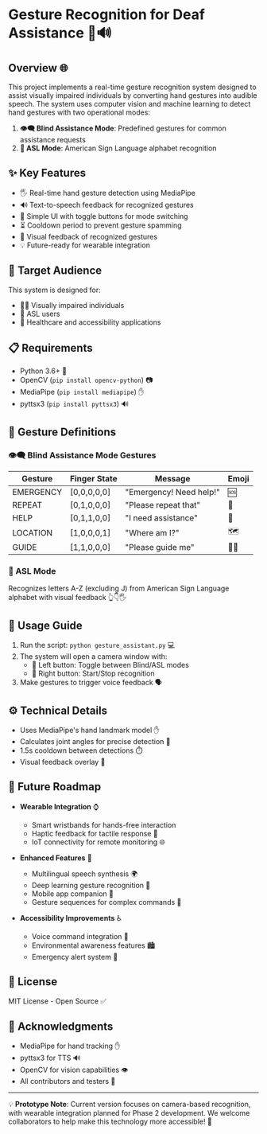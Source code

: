# Gesture Recognition for Deaf Assistance 👋🔊

## Overview 🌐
This project implements a real-time gesture recognition system designed to assist visually impaired individuals by converting hand gestures into audible speech. The system uses computer vision and machine learning to detect hand gestures with two operational modes:
1. **👁️🗨️ Blind Assistance Mode**: Predefined gestures for common assistance requests
2. **🤟 ASL Mode**: American Sign Language alphabet recognition

## ✨ Key Features
- 🖐️ Real-time hand gesture detection using MediaPipe
- 🔊 Text-to-speech feedback for recognized gestures
- 🎨 Simple UI with toggle buttons for mode switching
- ⏳ Cooldown period to prevent gesture spamming
- 👀 Visual feedback of recognized gestures
- 💡 Future-ready for wearable integration

## 🎯 Target Audience
This system is designed for:
- 👩🦯 Visually impaired individuals
- 🤟 ASL users
- 🏥 Healthcare and accessibility applications

## 📋 Requirements
- Python 3.6+ 🐍
- OpenCV (`pip install opencv-python`) 📷
- MediaPipe (`pip install mediapipe`) ✋
- pyttsx3 (`pip install pyttsx3`) 🔊

## 🤲 Gesture Definitions

### 👁️🗨️ Blind Assistance Mode Gestures
| Gesture   | Finger State | Message                      | Emoji |
|-----------|--------------|------------------------------|-------|
| EMERGENCY | [0,0,0,0,0]  | "Emergency! Need help!"       | 🆘    |
| REPEAT    | [0,1,0,0,0]  | "Please repeat that"          | 🔁    |
| HELP      | [0,1,1,0,0]  | "I need assistance"           | 🙋    |
| LOCATION  | [1,0,0,0,1]  | "Where am I?"                | 🗺️    |
| GUIDE     | [1,1,0,0,0]  | "Please guide me"            | 🚶‍♂️   |

### 🤟 ASL Mode
Recognizes letters A-Z (excluding J) from American Sign Language alphabet with visual feedback 👆👇🖐️

## 🚀 Usage Guide
1. Run the script: `python gesture_assistant.py` 💻
2. The system will open a camera window with:
   - 🔘 Left button: Toggle between Blind/ASL modes
   - 🔘 Right button: Start/Stop recognition
3. Make gestures to trigger voice feedback 🗣️

## ⚙️ Technical Details
- Uses MediaPipe's hand landmark model ✋
- Calculates joint angles for precise detection 📐
- 1.5s cooldown between detections ⏱️
- Visual feedback overlay 👀

## 🔮 Future Roadmap
- **Wearable Integration** ⌚
  - Smart wristbands for hands-free interaction
  - Haptic feedback for tactile response 📳
  - IoT connectivity for remote monitoring 🌐
  
- **Enhanced Features** 🚀
  - Multilingual speech synthesis 🌍
  - Deep learning gesture recognition 🧠
  - Mobile app companion 📱
  - Gesture sequences for complex commands 🔢

- **Accessibility Improvements** ♿
  - Voice command integration 🎤
  - Environmental awareness features 🏙️
  - Emergency alert system 🚨

## 📜 License
MIT License - Open Source ✅

## 🙏 Acknowledgments
- MediaPipe for hand tracking ✋
- pyttsx3 for TTS 🔊
- OpenCV for vision capabilities 👁️
- All contributors and testers 🤝

---

💡 **Prototype Note**: Current version focuses on camera-based recognition, with wearable integration planned for Phase 2 development. We welcome collaborators to help make this technology more accessible! 🌈
